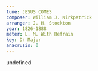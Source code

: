 ```yaml
---
tune: JESUS COMES
composer: William J. Kirkpatrick
arranger: J. H. Stockton
year: 1826-1888
meter: L. M. With Refrain
key: D♭ Major
anacrusis: 0
---
```

undefined